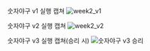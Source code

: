 숫자야구 v1 실행 캡쳐
![week2_v1](https://github.com/Gyujion/week2-cpp/assets/145888221/6ebea9f2-950d-46ae-97a6-2707dcb5b348)

숫자야구 v2 실행 캡쳐
![week2_v2](https://github.com/Gyujion/week2-cpp/assets/145888221/e5c36bef-6354-4843-9457-9a5c6f0c509c)

숫자야구 v3 실행 캡쳐(승리 시)
![숫자야구 v3 승리](https://github.com/Gyujion/week2-cpp/assets/145888221/c10f81dd-1e75-4522-9e02-e8b242b736c5)
